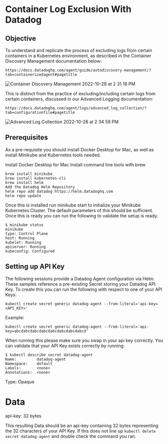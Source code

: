 # Container Log Exclusion  With Datadog

Objective
-----------

To understand and replicate the process of excluding logs from certain containers in a Kubernetes environment, as described in the Container Discovery Management documentation below:

```
https://docs.datadoghq.com/agent/guide/autodiscovery-management/?tab=containerizedagent#pagetitle
```

![Container Discovery Management 2022-10-28 at 2 31 18 PM](https://user-images.githubusercontent.com/60328238/198711855-f43d7ab1-cc91-40c2-a59d-d09b5e0c0bc1.jpg)


This is distinct from the practice of excluding/including certain logs from certain containers, discussed in our Advanced Logging documentation:

```
https://docs.datadoghq.com/agent/logs/advanced_log_collection/?tab=configurationfile#pagetitle
```
![Advanced Log Collection 2022-10-28 at 2 34 59 PM](https://user-images.githubusercontent.com/60328238/198711744-ad91a93b-d2fe-4c20-bf1e-1b859ccc9ad9.jpg)


Prerequisites
-------------

As a pre-requisite you should install Docker Desktop for Mac, as well as install Minikube and Kubernetes tools needed.

Install Docker Desktop for Mac
Install command line tools with brew

```
brew install minikube
brew install kubernetes-cli
brew install helm
Add the Datadog Helm Repository
helm repo add datadog https://helm.datadoghq.com
helm repo update
```

Once this is installed run minikube start to initialize your Minikube Kubernetes Cluster. The default parameters of this should be sufficient. Once this is ready you can run the following to validate the setup is ready.

```
$ minikube status
minikube
type: Control Plane
host: Running
kubelet: Running
apiserver: Running
kubeconfig: Configured
```


Setting up API Key
---------

The following sessions provide a Datadog Agent configuration via Helm. These samples reference a pre-existing Secret storing your Datadog API Key. To create this you can run the following with respect to one of your API Keys:

```
kubectl create secret generic datadog-agent --from-literal='api-key=<API_KEY>'
```

Example:

```
kubectl create secret generic datadog-agent --from-literal='api-key=abcdabcdabcdabcdabcdabcdabcdabcd'
```

When running this please make sure you swap in your api key correctly. You can validate that your API Key exists correctly by running:

```
$ kubectl describe secret datadog-agent
Name:         datadog-agent
Namespace:    default
Labels:       <none>
Annotations:  <none>
```

Type:  Opaque

Data
====
api-key:  32 bytes

This resulting Data should be an api-key containing 32 bytes representing the 32 characters of your API Key. If this does not line up `kubectl delete secret datadog-agent` and double check the command you ran.

